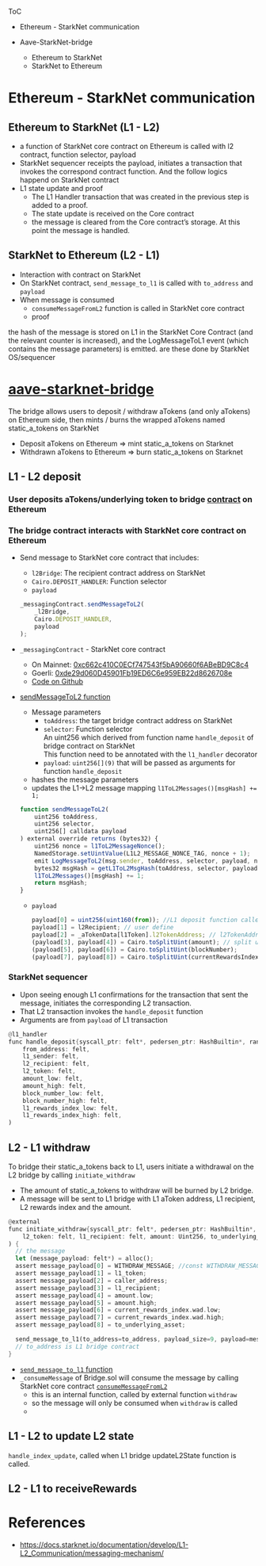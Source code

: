 ToC
- Ethereum - StarkNet communication

- Aave-StarkNet-bridge
  - Ethereum to StarkNet
  - StarkNet to Ethereum


# Ethereum - StarkNet communication
## Ethereum to StarkNet (L1 - L2)
- a function of StarkNet core contract on Ethereum is called with l2 contract, function selector, payload
- StarkNet sequencer receipts the payload, initiates a transaction that invokes the correspond contract function. And the follow logics happend on StarkNet contract
- L1 state update and proof
  - The L1 Handler transaction that was created in the previous step is added to a proof.
  - The state update is received on the Core contract
  - the message is cleared from the Core contract’s storage. At this point the message is handled.


## StarkNet to Ethereum (L2 - L1)
- Interaction with contract on StarkNet
- On StarkNet contract, `send_message_to_l1` is called with `to_address` and `payload`
- When message is consumed
  - `consumeMessageFromL2` function is called in StarkNet core contract
  - proof

the hash of the message is stored on L1 in the StarkNet Core Contract (and the relevant counter is increased), and the LogMessageToL1 event (which contains the message parameters) is emitted. are these done by StarkNet OS/sequencer

# [aave-starknet-bridge](https://github.com/aave-starknet-project/aave-starknet-bridge)

The bridge allows users to deposit / withdraw aTokens (and only aTokens) on Ethereum side, then mints / burns the wrapped aTokens named static_a_tokens on StarkNet
- Deposit aTokens on Ethereum => mint static_a_tokens on Starknet
- Withdrawn aTokens to Ethereum => burn static_a_tokens on Starknet

## L1 - L2 deposit
### User deposits aTokens/underlying token to bridge [contract](https://github.com/aave-starknet-project/aave-starknet-bridge/blob/main/contracts/l1/Bridge.sol#L83) on Ethereum

### The bridge contract interacts with StarkNet core contract on Ethereum
- Send message to StarkNet core contract that includes:
  - `l2Bridge`: The recipient contract address on StarkNet
  - `Cairo.DEPOSIT_HANDLER`: Function selector
  - `payload`
  ```js
  _messagingContract.sendMessageToL2(
      _l2Bridge,
      Cairo.DEPOSIT_HANDLER,
      payload
  );
  ```
- `_messagingContract` - StarkNet core contract
  - On Mainnet: [0xc662c410C0ECf747543f5bA90660f6ABeBD9C8c4](https://etherscan.io/address/0xc662c410C0ECf747543f5bA90660f6ABeBD9C8c4#code)
  - Goerli: [0xde29d060D45901Fb19ED6C6e959EB22d8626708e](https://goerli.etherscan.io/address/0xde29d060D45901Fb19ED6C6e959EB22d8626708e#code)
  - [Code on Github](https://github.com/starkware-libs/cairo-lang/blob/4e233516f52477ad158bc81a86ec2760471c1b65/src/starkware/starknet/eth/StarknetMessaging.sol)
  
- [sendMessageToL2 function](https://github.com/starkware-libs/cairo-lang/blob/4e233516f52477ad158bc81a86ec2760471c1b65/src/starkware/starknet/eth/StarknetMessaging.sol#L100)
  - Message parameters
    - `toAddress`: the target bridge contract address on StarkNet
    - `selector`: Function selector <br />
    An uint256 which derived from function name `handle_deposit` of bridge contract on StarkNet <br />
    This function need to be annotated with the `l1_handler` decorator
    - `payload`: `uint256[](9)` that will be passed as arguments for function `handle_deposit`
  - hashes the message parameters
  - updates the L1→L2 message mapping `l1ToL2Messages()[msgHash] += 1;`

  ```js
  function sendMessageToL2(
      uint256 toAddress,
      uint256 selector,
      uint256[] calldata payload
  ) external override returns (bytes32) {
      uint256 nonce = l1ToL2MessageNonce();
      NamedStorage.setUintValue(L1L2_MESSAGE_NONCE_TAG, nonce + 1);
      emit LogMessageToL2(msg.sender, toAddress, selector, payload, nonce);
      bytes32 msgHash = getL1ToL2MsgHash(toAddress, selector, payload, nonce);
      l1ToL2Messages()[msgHash] += 1;
      return msgHash;
  }
  ```
  - `payload`
    ```js
    payload[0] = uint256(uint160(from)); //L1 deposit function caller address (user address)
    payload[1] = l2Recipient; // user define
    payload[2] = _aTokenData[l1Token].l2TokenAddress; // l2TokenAddress
    (payload[3], payload[4]) = Cairo.toSplitUint(amount); // split uint256 to 2 felts
    (payload[5], payload[6]) = Cairo.toSplitUint(blockNumber);
    (payload[7], payload[8]) = Cairo.toSplitUint(currentRewardsIndex);
    ```

### StarkNet sequencer
- Upon seeing enough L1 confirmations for the transaction that sent the message, initiates the corresponding L2 transaction.
- That L2 transaction invokes the `handle_deposit` function
- Arguments are from `payload` of L1 transaction

```rust
@l1_handler
func handle_deposit{syscall_ptr: felt*, pedersen_ptr: HashBuiltin*, range_check_ptr}(
    from_address: felt,
    l1_sender: felt,
    l2_recipient: felt,
    l2_token: felt,
    amount_low: felt,
    amount_high: felt,
    block_number_low: felt,
    block_number_high: felt,
    l1_rewards_index_low: felt,
    l1_rewards_index_high: felt,
)
```

## L2 - L1 withdraw
To bridge their static_a_tokens back to L1, users initiate a withdrawal on the L2 bridge by calling `initiate_withdraw`

- The amount of static_a_tokens to withdraw will be burned by L2 bridge.
- A message will be sent to L1 bridge with L1 aToken address, L1 recipient, L2 rewards index and the amount.

```rust
@external
func initiate_withdraw{syscall_ptr: felt*, pedersen_ptr: HashBuiltin*, range_check_ptr}(
    l2_token: felt, l1_recipient: felt, amount: Uint256, to_underlying_asset: felt
) {
  // the message
  let (message_payload: felt*) = alloc();
  assert message_payload[0] = WITHDRAW_MESSAGE; //const WITHDRAW_MESSAGE = 2;
  assert message_payload[1] = l1_token;
  assert message_payload[2] = caller_address;
  assert message_payload[3] = l1_recipient;
  assert message_payload[4] = amount.low;
  assert message_payload[5] = amount.high;
  assert message_payload[6] = current_rewards_index.wad.low;
  assert message_payload[7] = current_rewards_index.wad.high;
  assert message_payload[8] = to_underlying_asset;

  send_message_to_l1(to_address=to_address, payload_size=9, payload=message_payload);
  // to_address is L1 bridge contract
}
```
- [`send_message_to_l1` function](https://github.com/starkware-libs/cairo-lang/blob/4e233516f52477ad158bc81a86ec2760471c1b65/src/starkware/starknet/common/messages.cairo)
- `_consumeMessage` of Bridge.sol will consume the message by calling StarkNet core contract [`consumeMessageFromL2`](https://github.com/starkware-libs/cairo-lang/blob/4e233516f52477ad158bc81a86ec2760471c1b65/src/starkware/starknet/eth/StarknetMessaging.sol#L119)
  - this is an internal function, called by external function `withdraw`
  - so the message will only be consumed when `withdraw` is called
  - 

## L1 - L2 to update L2 state
`handle_index_update`, called when L1 bridge updateL2State function is called.

## L2 - L1 to receiveRewards


# References
- https://docs.starknet.io/documentation/develop/L1-L2_Communication/messaging-mechanism/